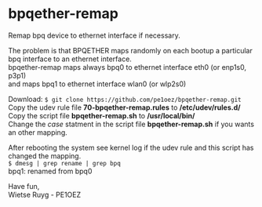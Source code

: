 # bpqether-remap
Remap bpq device to ethernet interface if necessary.

The problem is that BPQETHER maps randomly on each bootup a particular bpq interface to an ethernet interface.      
bpqether-remap maps always bpq0 to ethernet interface eth0 (or enp1s0, p3p1)  
and maps bpq1 to ethernet interface wlan0 (or wlp2s0)
 
Download: ```$ git clone https://github.com/pe1oez/bpqether-remap.git```  
Copy the udev rule file **70-bpqether-remap.rules** to **/etc/udev/rules.d/**  
Copy the script file **bpqether-remap.sh** to **/usr/local/bin/**  
Change the *case* statment in the script file **bpqether-remap.sh** if you wants an other mapping.  

After rebooting the system see kernel log if the udev rule and this script has changed the mapping.  
```$ dmesg | grep rename | grep bpq```  
bpq1: renamed from bpq0

Have fun,  
Wietse Ruyg - PE1OEZ
